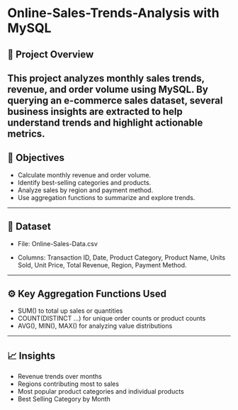 # Online-Sales-Trends-Analysis with MySQL

## 📌 Project Overview

This project analyzes **monthly sales trends, revenue, and order volume** using MySQL. By querying an e-commerce sales dataset, several business insights are extracted to help understand trends and highlight actionable metrics.
---
## 📌 Objectives

* Calculate monthly revenue and order volume.
* Identify best-selling categories and products.
* Analyze sales by region and payment method.
* Use aggregation functions to summarize and explore trends.
---

## 📂 Dataset

* File: Online-Sales-Data.csv

* Columns: Transaction ID, Date, Product Category, Product Name, Units Sold, Unit Price, Total Revenue, Region, Payment Method.
---

## ⚙️ Key Aggregation Functions Used

* SUM() to total up sales or quantities
* COUNT(DISTINCT ...) for unique order counts or product counts
* AVG(), MIN(), MAX() for analyzing value distributions
---

## 📈 Insights 

* Revenue trends over months
* Regions contributing most to sales
* Most popular product categories and individual products
* Best Selling Category by Month
